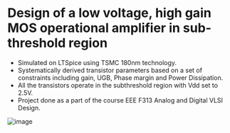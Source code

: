 # Design of a low voltage, high gain MOS operational amplifier in sub-threshold region
- Simulated on LTSpice using TSMC 180nm technology.
- Systematically derived transistor parameters based on a set of constraints including gain, UGB, Phase margin and Power Dissipation.
- All the transistors operate in the subthreshold region with Vdd set to 2.5V.
- Project done as a part of the course EEE F313 Analog and Digital VLSI Design.

![image](https://user-images.githubusercontent.com/65544914/117484448-b6105680-af84-11eb-8faf-05f151c7df8f.png)



